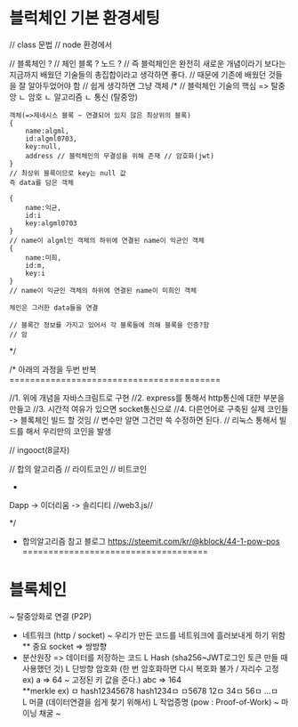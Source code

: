 # 블럭체인 기본 환경세팅

// class 문법
// node 환경에서

// 블록체인 ?
// 체인 블록 ? 노드 ?
// 즉 블럭체인은 완전히 새로운 개념이라기 보다는 지금까지 배웠던 기술들의 총집합이라고 생각하면 좋다.
// 때문에 기존에 배웠던 것들을 잘 알아두었어야 함
// 쉽게 생각하면 그냥 객체
/*
    // 블럭체인 기술의 핵심 => 탈중앙
        ㄴ 암호
        ㄴ 알고리즘 
        ㄴ 통신 (탈중앙)
    
    
    객체(=>제네시스 블록 ~ 연결되어 있지 않은 최상위의 블록)
    {
        name:algml,
        id:algml0703,
        key:null,
        address // 블럭체인의 무결성을 위해 존재 // 암호화(jwt)
    }
    // 최상위 블록이므로 key는 null 값
    즉 data를 담은 객체

    {
        name:익균,
        id:i
        key:algml0703
    }
    // name이 algml인 객체의 하위에 연결된 name이 익균인 객체
    {
        name:미희,
        id:m,
        key:i
    }
    // name이 익균인 객체의 하위에 연결된 name이 미희인 객체

    체인은 그러한 data들을 연결

    // 블록간 정보를 가지고 있어서 각 블록들에 의해 블록을 인증?함
    // 암

*/

/* 아래의 과정을 두번 반복=========================================

//1. 위에 개념을 자바스크림트로 구현
//2. express를 통해서 http통신에 대한 부분을 만들고
//3. 시간적 여유가 있으면 socket통신으로
//4. 다른언어로 구축된 실제 코인들 -> 블록체인 빌드 할 것임
// 변수만 알면 그건만 쓱 수정하면 된다.
// 리눅스 통해서 빌드를 해서 우리만의 코인을 발생

// ingooct(8글자)

// 합의 알고리즘
// 라이트코인
// 비트코인

+ 
Dapp -> 이더리움 -> 솔리디티 //web3.js//

*/
* 합의알고리즘 참고 블로그 https://steemit.com/kr/@kblock/44-1-pow-pos ====================================

# 블록체인
~ 탈중앙화로 
                     연결 (P2P)
- 네트워크 (http / socket) ~ 우리가 만든 코드를 네트워크에 흘러보내게 하기 위함
    ** 중요 socket => 쌍방향
- 분산원장 => 데이터를 저장하는 코드
    L Hash  (sha256~JWT로그인 토큰 만들 때 사용했던 것)
    L 단방향 암호화 (한 번 암호화하면 다시 복호화 불가 / 자리수 고정 ex) a => 64     ~ 고정된 키 값을 준다.) 
                                                                         abc => 164                                                                        
        **merkle
                        ex)  ㅁ hash12345678
                    hash1234ㅁ ㅁ5678
                  12ㅁ 34ㅁ 56ㅁ ...ㅁ   
    L 머클 (데이터연결을 쉽게 찾기 위해서)
    L 작업증명 (pow : Proof-of-Work) 
        ~ 마이닝 채굴
        ~ 
    